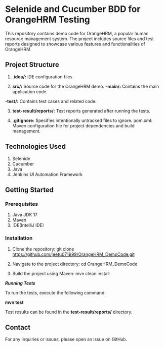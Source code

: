 
# Selenide and Cucumber BDD for OrangeHRM Testing

This repository contains demo code for OrangeHRM, a popular human resource management system. The project includes source files and test reports designed to showcase various features and functionalities of OrangeHRM.

## Project Structure

1) **.idea/:** IDE configuration files.

2) **src/:** Source code for the OrangeHRM demo.
-**main/:** Contains the main application code.

-**test/:** Contains test cases and related code.

3) **test-result/reports/:** Test reports generated after running the tests.

4) **.gitignore:** Specifies intentionally untracked files to ignore.
pom.xml: Maven configuration file for project dependencies and build management.

## Technologies Used

1) Selenide 
2) Cucumber 
3) Java 
4) Jenkins UI Automation Framework 

## Getting Started

### Prerequisites
1) Java JDK 17 
2) Maven
3) IDE(IntelliJ IDE)

### Installation

1) Clone the repository:
git clone https://github.com/jeetu071999/OrangeHRM_DemoCode.git

2) Navigate to the project directory:
cd OrangeHRM_DemoCode

3) Build the project using Maven:
mvn clean install

***Running Tests***

To run the tests, execute the following command:

**mvn test**

Test results can be found in the **test-result/reports/** directory.

## Contact
For any inquiries or issues, please open an issue on GitHub.

